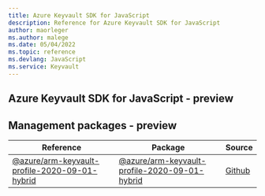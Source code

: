 ```yaml
---
title: Azure Keyvault SDK for JavaScript
description: Reference for Azure Keyvault SDK for JavaScript
author: maorleger
ms.author: malege
ms.date: 05/04/2022
ms.topic: reference
ms.devlang: JavaScript
ms.service: Keyvault
---
```

## Azure Keyvault SDK for JavaScript - preview
## Management packages - preview
| Reference | Package | Source |
|---|---|---|
|[@azure/arm-keyvault-profile-2020-09-01-hybrid](javascript/api/overview/azure/arm-keyvault-profile-2020-09-01-hybrid-readme)|[@azure/arm-keyvault-profile-2020-09-01-hybrid](https://www.npmjs.com/package/@azure/arm-keyvault-profile-2020-09-01-hybrid)|[Github](https://github.com/Azure/azure-sdk-for-js/blob/main/sdk/keyvault/arm-keyvault-profile-2020-09-01-hybrid)|

